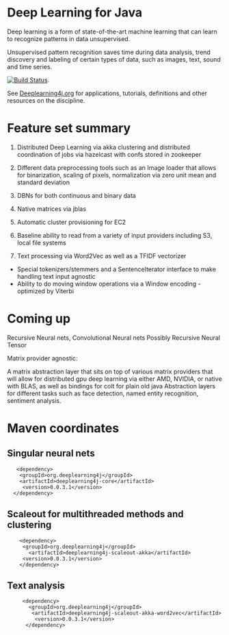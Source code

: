 Deep Learning for Java
=====================================

Deep learning is a form of state-of-the-art machine learning that can learn to recognize patterns in data unsupervised.

Unsupervised pattern recognition saves time during data analysis, trend discovery and labeling of certain types of data, such as images, text, sound and time series.

[![Build Status](https://api.travis-ci.org/agibsonccc/java-deeplearning.png)](https://api.travis-ci.org/agibsonccc/java-deeplearning).

See [Deeplearning4j.org](http://deeplearning4j.org/) for applications, tutorials, definitions and other resources on the discipline.


Feature set summary
======================

1. Distributed Deep Learning via akka clustering and distributed coordination of jobs via hazelcast with confs stored in zookeeper

2. Different data preprocessing tools such as an Image loader that allows for binarization, scaling of pixels, normalization via zero unit 
   mean and standard deviation

3. DBNs for both continuous and binary data

4. Native matrices via jblas

5. Automatic cluster provisioning for EC2

6. Baseline ability to read from a variety of input providers including S3, local file systems

7. Text processing via Word2Vec as well as a TFIDF vectorizer
          
  - Special tokenizers/stemmers and a SentenceIterator interface to make handling text input agnostic
  - Ability to do moving window operations via a Window encoding - optimized by Viterbi




Coming up
=============================

Recursive Neural nets, Convolutional Neural nets Possibly Recursive Neural Tensor

Matrix provider agnostic: 

A matrix abstraction layer that sits on top of various matrix providers that will allow for 
distributed gpu deep learning via either AMD, NVIDIA, or native with BLAS, 
as well as bindings for colt for plain old java
Abstraction layers for different tasks such as 
face detection, named entity recognition, 
sentiment analysis.



# Maven coordinates



## Singular neural nets
       
       <dependency>
        <groupId>org.deeplearning4j</groupId>
        <artifactId>deeplearning4j-core</artifactId>
         <version>0.0.3.1</version>
      </dependency>





## Scaleout for multithreaded methods and clustering
       
        <dependency>
         <groupId>org.deeplearning4j</groupId>
           <artifactId>deeplearning4j-scaleout-akka</artifactId>
         <version>0.0.3.1</version>
        </dependency>






## Text analysis

         <dependency>
           <groupId>org.deeplearning4j</groupId>
            <artifactId>deeplearning4j-scaleout-akka-word2vec</artifactId>
             <version>0.0.3.1</version>
          </dependency>



